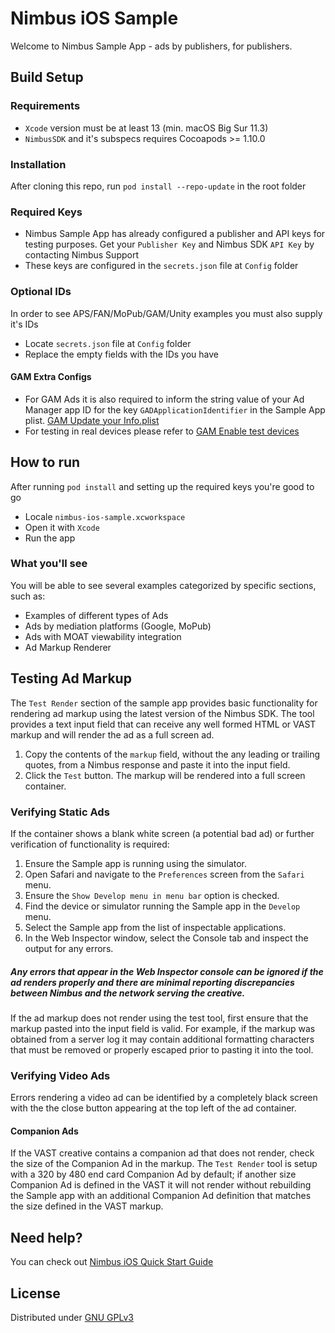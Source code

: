 # Nimbus iOS Sample

Welcome to Nimbus Sample App - ads by publishers, for publishers.

## Build Setup

### Requirements
- `Xcode` version must be at least 13 (min. macOS Big Sur 11.3)
- `NimbusSDK` and it's subspecs requires Cocoapods >= 1.10.0

### Installation
After cloning this repo, run `pod install --repo-update` in the root folder

### Required Keys
- Nimbus Sample App has already configured a publisher and API keys for testing purposes. Get your `Publisher Key` and Nimbus SDK `API Key` by contacting Nimbus Support
- These keys are configured in the `secrets.json` file at `Config` folder

### Optional IDs
In order to see APS/FAN/MoPub/GAM/Unity examples you must also supply it's IDs
- Locate `secrets.json` file at `Config` folder
- Replace the empty fields with the IDs you have

#### GAM Extra Configs
- For GAM Ads it is also required to inform the string value of your Ad Manager app ID for the key `GADApplicationIdentifier` in the Sample App plist. [GAM Update your Info.plist](https://developers.google.com/ad-manager/mobile-ads-sdk/ios/quick-start#update_your_infoplist)
- For testing in real devices please refer to [GAM Enable test devices](https://developers.google.com/ad-manager/mobile-ads-sdk/ios/test-ads#enable_test_devices)

## How to run
After running `pod install` and setting up the required keys you're good to go
- Locale `nimbus-ios-sample.xcworkspace`
- Open it with `Xcode`
- Run the app

### What you'll see
You will be able to see several examples categorized by specific sections, such as:
- Examples of different types of Ads
- Ads by mediation platforms (Google, MoPub)
- Ads with MOAT viewability integration
- Ad Markup Renderer

## Testing Ad Markup

The `Test Render` section of the sample app provides basic functionality for rendering ad markup using the latest
version of the Nimbus SDK. The tool provides a text input field that can receive any well formed HTML or VAST markup
and will render the ad as a full screen ad.

1. Copy the contents of the `markup` field, without the any leading or trailing quotes, from a Nimbus
   response and paste it into the input field.
2. Click the `Test` button. The markup will be rendered into a full screen container.

### Verifying Static Ads

If the container shows a blank white screen (a potential bad ad) or further verification of functionality is required:

1. Ensure the Sample app is running using the simulator.
2. Open Safari and navigate to the `Preferences` screen from the `Safari` menu.
3. Ensure the `Show Develop menu in menu bar` option is checked.
4. Find the device or simulator running the Sample app in the `Develop` menu.
5. Select the Sample app from the list of inspectable applications. 
6. In the Web Inspector window, select the Console tab and inspect the output for any errors.

##### Any errors that appear in the Web Inspector console can be ignored if the ad renders properly and there are minimal reporting discrepancies between Nimbus and the network serving the creative.

If the ad markup does not render using the test tool, first ensure that the markup pasted into the input field is valid.
For example, if the markup was obtained from a server log it may contain additional formatting characters that must be
removed or properly escaped prior to pasting it into the tool.

### Verifying Video Ads

Errors rendering a video ad can be identified by a completely black screen with the the close button appearing at the
top left of the ad container.

#### Companion Ads

If the VAST creative contains a companion ad that does not render, check the size of the Companion Ad in the markup.
The `Test Render` tool is setup with a 320 by 480 end card Companion Ad by default; if another size Companion Ad is
defined in the VAST it will not render without rebuilding the Sample app with an additional Companion Ad definition
that matches the size defined in the VAST markup.

## Need help?
You can check out [Nimbus iOS Quick Start Guide](https://adsbynimbus-public.s3.amazonaws.com/iOS/docs/1.11.1/docs/index.html)

## License
Distributed under [GNU GPLv3](https://choosealicense.com/licenses/gpl-3.0/)
